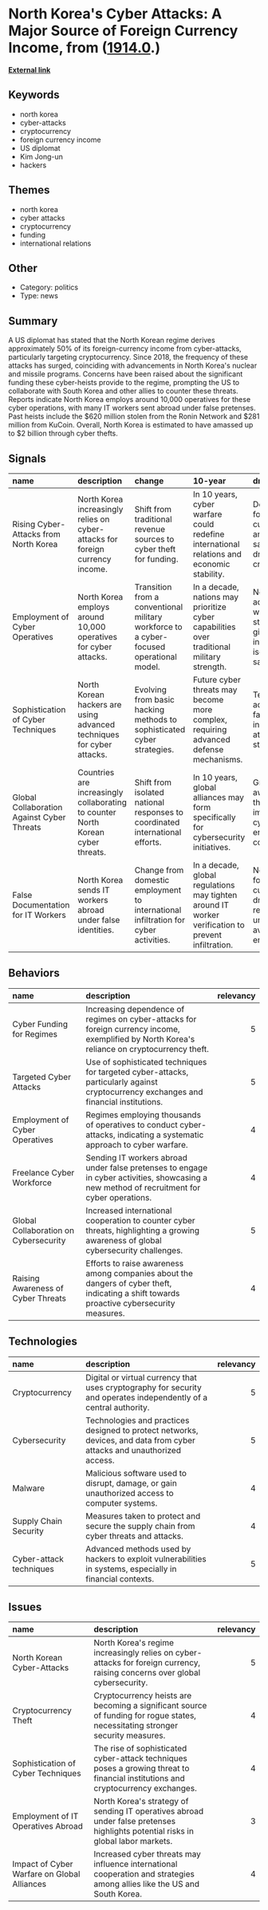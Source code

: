 # __North Korea's Cyber Attacks: A Major Source of Foreign Currency Income__, from ([1914.0](https://kghosh.substack.com/p/1914.0).)

__[External link](https://www.infosecurity-magazine.com/news/north-korea-makes-50-income/)__



## Keywords

* north korea
* cyber-attacks
* cryptocurrency
* foreign currency income
* US diplomat
* Kim Jong-un
* hackers

## Themes

* north korea
* cyber attacks
* cryptocurrency
* funding
* international relations

## Other

* Category: politics
* Type: news

## Summary

A US diplomat has stated that the North Korean regime derives approximately 50% of its foreign-currency income from cyber-attacks, particularly targeting cryptocurrency. Since 2018, the frequency of these attacks has surged, coinciding with advancements in North Korea's nuclear and missile programs. Concerns have been raised about the significant funding these cyber-heists provide to the regime, prompting the US to collaborate with South Korea and other allies to counter these threats. Reports indicate North Korea employs around 10,000 operatives for these cyber operations, with many IT workers sent abroad under false pretenses. Past heists include the $620 million stolen from the Ronin Network and $281 million from KuCoin. Overall, North Korea is estimated to have amassed up to $2 billion through cyber thefts.

## Signals

| name                                       | description                                                                     | change                                                                                  | 10-year                                                                                            | driving-force                                                                              |   relevancy |
|:-------------------------------------------|:--------------------------------------------------------------------------------|:----------------------------------------------------------------------------------------|:---------------------------------------------------------------------------------------------------|:-------------------------------------------------------------------------------------------|------------:|
| Rising Cyber-Attacks from North Korea      | North Korea increasingly relies on cyber-attacks for foreign currency income.   | Shift from traditional revenue sources to cyber theft for funding.                      | In 10 years, cyber warfare could redefine international relations and economic stability.          | Desperation for foreign currency amidst sanctions drives cyber crime.                      |           5 |
| Employment of Cyber Operatives             | North Korea employs around 10,000 operatives for cyber attacks.                 | Transition from a conventional military workforce to a cyber-focused operational model. | In a decade, nations may prioritize cyber capabilities over traditional military strength.         | Need for advanced warfare strategies given international isolation and sanctions.          |           4 |
| Sophistication of Cyber Techniques         | North Korean hackers are using advanced techniques for cyber attacks.           | Evolving from basic hacking methods to sophisticated cyber strategies.                  | Future cyber threats may become more complex, requiring advanced defense mechanisms.               | Technological advancements facilitate more intricate cyber attack strategies.              |           4 |
| Global Collaboration Against Cyber Threats | Countries are increasingly collaborating to counter North Korean cyber threats. | Shift from isolated national responses to coordinated international efforts.            | In 10 years, global alliances may form specifically for cybersecurity initiatives.                 | Growing awareness of the global impact of cyber threats encourages collaboration.          |           5 |
| False Documentation for IT Workers         | North Korea sends IT workers abroad under false identities.                     | Change from domestic employment to international infiltration for cyber activities.     | In a decade, global regulations may tighten around IT worker verification to prevent infiltration. | Need for foreign currency drives the regime to seek unconventional avenues for employment. |           4 |

## Behaviors

| name                                  | description                                                                                                                                   |   relevancy |
|:--------------------------------------|:----------------------------------------------------------------------------------------------------------------------------------------------|------------:|
| Cyber Funding for Regimes             | Increasing dependence of regimes on cyber-attacks for foreign currency income, exemplified by North Korea's reliance on cryptocurrency theft. |           5 |
| Targeted Cyber Attacks                | Use of sophisticated techniques for targeted cyber-attacks, particularly against cryptocurrency exchanges and financial institutions.         |           5 |
| Employment of Cyber Operatives        | Regimes employing thousands of operatives to conduct cyber-attacks, indicating a systematic approach to cyber warfare.                        |           4 |
| Freelance Cyber Workforce             | Sending IT workers abroad under false pretenses to engage in cyber activities, showcasing a new method of recruitment for cyber operations.   |           4 |
| Global Collaboration on Cybersecurity | Increased international cooperation to counter cyber threats, highlighting a growing awareness of global cybersecurity challenges.            |           5 |
| Raising Awareness of Cyber Threats    | Efforts to raise awareness among companies about the dangers of cyber theft, indicating a shift towards proactive cybersecurity measures.     |           4 |

## Technologies

| name                    | description                                                                                                            |   relevancy |
|:------------------------|:-----------------------------------------------------------------------------------------------------------------------|------------:|
| Cryptocurrency          | Digital or virtual currency that uses cryptography for security and operates independently of a central authority.     |           5 |
| Cybersecurity           | Technologies and practices designed to protect networks, devices, and data from cyber attacks and unauthorized access. |           5 |
| Malware                 | Malicious software used to disrupt, damage, or gain unauthorized access to computer systems.                           |           4 |
| Supply Chain Security   | Measures taken to protect and secure the supply chain from cyber threats and attacks.                                  |           4 |
| Cyber-attack techniques | Advanced methods used by hackers to exploit vulnerabilities in systems, especially in financial contexts.              |           5 |

## Issues

| name                                        | description                                                                                                                      |   relevancy |
|:--------------------------------------------|:---------------------------------------------------------------------------------------------------------------------------------|------------:|
| North Korean Cyber-Attacks                  | North Korea's regime increasingly relies on cyber-attacks for foreign currency, raising concerns over global cybersecurity.      |           5 |
| Cryptocurrency Theft                        | Cryptocurrency heists are becoming a significant source of funding for rogue states, necessitating stronger security measures.   |           4 |
| Sophistication of Cyber Techniques          | The rise of sophisticated cyber-attack techniques poses a growing threat to financial institutions and cryptocurrency exchanges. |           4 |
| Employment of IT Operatives Abroad          | North Korea's strategy of sending IT operatives abroad under false pretenses highlights potential risks in global labor markets. |           3 |
| Impact of Cyber Warfare on Global Alliances | Increased cyber threats may influence international cooperation and strategies among allies like the US and South Korea.         |           4 |